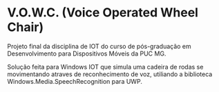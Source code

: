 # V.O.W.C. (Voice Operated Wheel Chair)
Projeto final da disciplina de IOT do curso de pós-graduação em Desenvolvimento para Dispositivos Móveis da PUC MG.

Solução feita para Windows IOT que simula uma cadeira de rodas se movimentando atraves de reconhecimento de voz,
utiliando a biblioteca Windows.Media.SpeechRecognition para UWP.
